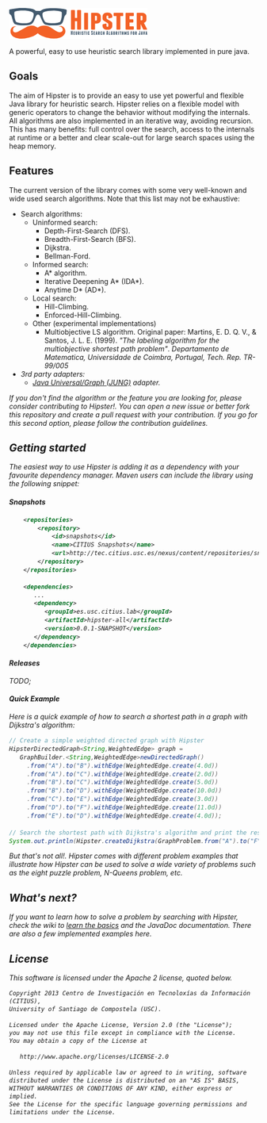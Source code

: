 ![Hipster](src/main/doclava/custom/assets/hipster-template/assets/images/header-logo.png?raw=true)

A powerful, easy to use heuristic search library implemented in pure java.

## Goals

The aim of Hipster is to provide an easy to use yet powerful and flexible Java library for heuristic search. 
Hipster relies on a flexible model with generic operators to change the behavior without modifying the internals. All algorithms are also implemented in an iterative way, avoiding recursion. This has many benefits: full control over the search, access to the internals at runtime or a better and clear scale-out for large search spaces using the heap memory.

## Features

The current version of the library comes with some very well-known and wide used search algorithms. Note that this list may not be exhaustive:

* Search algorithms:
    * Uninformed search:
        * Depth-First-Search (DFS).
        * Breadth-First-Search (BFS).
        * Dijkstra.
        * Bellman-Ford.
    * Informed search:
        * A\* algorithm.
        * Iterative Deepening A\* (IDA\*).
        * Anytime D\* (AD\*).
    * Local search:
        * Hill-Climbing.
        * Enforced-Hill-Climbing.
    * Other (experimental implementations)
        * Multiobjective LS algorithm. Original paper: Martins, E. D. Q. V., & Santos, J. L. E. (1999). *"The labeling            algorithm for the multiobjective shortest path problem"*. <i>Departamento de Matematica, Universidade de                Coimbra, Portugal, Tech. Rep. TR-99/005
* 3rd party adapters:
    * [Java Universal/Graph (JUNG)](http://jung.sourceforge.net/) adapter.

If you don't find the algorithm or the feature you are looking for, please consider contributing to Hipster!. You can open a new issue or better fork this repository and create a pull request with your contribution. If you go for this second option, please follow the contribution guidelines.

## Getting started

The easiest way to use Hipster is adding it as a dependency with your favourite dependency manager.
Maven users can include the library using the following snippet:

#### Snapshots

````xml
    <repositories>
        <repository>
            <id>snapshots</id>
            <name>CITIUS Snapshots</name>
            <url>http://tec.citius.usc.es/nexus/content/repositories/snapshots/</url>
        </repository>
    </repositories>

    <dependencies>
       ...
       <dependency>
          <groupId>es.usc.citius.lab</groupId>
          <artifactId>hipster-all</artifactId>
          <version>0.0.1-SNAPSHOT</version>
       </dependency>
    </dependencies>
````

#### Releases

TODO;

#### Quick Example

Here is a quick example of how to search a shortest path in a graph with Dijkstra's algorithm:

```java
// Create a simple weighted directed graph with Hipster
HipsterDirectedGraph<String,WeightedEdge> graph =
   GraphBuilder.<String,WeightedEdge>newDirectedGraph()
     .from("A").to("B").withEdge(WeightedEdge.create(4.0d))
     .from("A").to("C").withEdge(WeightedEdge.create(2.0d))
     .from("B").to("C").withEdge(WeightedEdge.create(5.0d))
     .from("B").to("D").withEdge(WeightedEdge.create(10.0d))
     .from("C").to("E").withEdge(WeightedEdge.create(3.0d))
     .from("D").to("F").withEdge(WeightedEdge.create(11.0d))
     .from("E").to("D").withEdge(WeightedEdge.create(4.0d));

// Search the shortest path with Dijkstra's algorithm and print the result
System.out.println(Hipster.createDijkstra(GraphProblem.from("A").to("F").in(graph)).search());
```
But that's not all!. Hipster comes with different problem examples that illustrate how Hipster can be used to solve a wide variety of problems such as the eight puzzle problem, N-Queens problem, etc.

## What's next?

If you want to learn how to solve a problem by searching with Hipster, check the wiki to [learn the basics](https://github.com/pablormier/hipster/wiki/Solving-problems-with-Hipster) and the JavaDoc documentation. There are also a few implemented examples here.

## License

This software is licensed under the Apache 2 license, quoted below.

    Copyright 2013 Centro de Investigación en Tecnoloxías da Información (CITIUS),
    University of Santiago de Compostela (USC).

    Licensed under the Apache License, Version 2.0 (the "License");
    you may not use this file except in compliance with the License.
    You may obtain a copy of the License at

       http://www.apache.org/licenses/LICENSE-2.0

    Unless required by applicable law or agreed to in writing, software
    distributed under the License is distributed on an "AS IS" BASIS,
    WITHOUT WARRANTIES OR CONDITIONS OF ANY KIND, either express or implied.
    See the License for the specific language governing permissions and
    limitations under the License.
    
    

